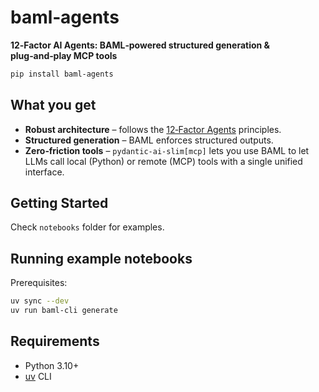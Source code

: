 # baml‑agents

**12‑Factor AI Agents: BAML‑powered structured generation & plug‑and‑play MCP tools**

```bash
pip install baml‑agents
```

## What you get

- **Robust architecture** – follows the [12‑Factor Agents](https://github.com/humanlayer/12-factor-agents) principles.
- **Structured generation** – BAML enforces structured outputs.
- **Zero‑friction tools** – `pydantic‑ai‑slim[mcp]` lets you use BAML to let LLMs call local (Python) or remote (MCP) tools with a single unified interface.

## Getting Started

Check `notebooks` folder for examples.

## Running example notebooks

Prerequisites:

```bash
uv sync --dev
uv run baml-cli generate
```

## Requirements

- Python 3.10+
- [uv](https://docs.astral.sh/uv/) CLI
